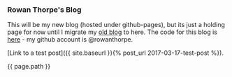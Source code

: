 ### Rowan Thorpe's Blog
This will be my new blog (hosted under github-pages), but its just a holding page for now until I migrate my [old blog](https://rowanthorpe.wordpress.com) to here. The code for this blog is [here](https://github.com/rowanthorpe/rowanthorpe.github.io) - my github account is @rowanthorpe.

[Link to a test post]({{ site.baseurl }}{% post_url 2017-03-17-test-post %}).

{{ page.path }}
